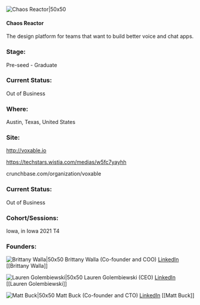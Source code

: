 

![Chaos Reactor|50x50](https://apimg.techstars.com/connect/images/image_files/6115297938dc7800081057b8/original/Square_logo_updated_600%281%29.png)

#### Chaos Reactor
The design platform for teams that want to build better voice and chat apps.

### Stage: 
Pre-seed - Graduate 

### Current Status: 
Out of Business

### Where:
Austin, Texas, United States

### Site:
http://voxable.io

https://techstars.wistia.com/medias/w5fc7yayhh

crunchbase.com/organization/voxable

### Current Status: 
Out of Business

### Cohort/Sessions: 
Iowa, in Iowa 2021 T4

### Founders: 

![Brittany Walla|50x50](https://apimg.techstars.com/connect/images/image_files/60df7cabacfe69132ca2f3a0/original/avatar_Brittany.png) Brittany Walla (Co-founder and COO) [LinkedIn](https://linkedin.com/in/brittanywalla) [[Brittany Walla]]

![Lauren Golembiewski|50x50](https://f6s-public.s3.amazonaws.com/profiles/2622570_th2.jpg) Lauren Golembiewski (CEO) [LinkedIn](https://linkedin.com/in/laurengolem) [[Lauren Golembiewski]]

![Matt Buck|50x50](https://apimg.techstars.com/connect/images/image_files/60f1e947c0ff9e00072bde0c/original/avatar_Matt.png) Matt Buck (Co-founder and CTO) [LinkedIn](https://linkedin.com/in/mattbuck) [[Matt Buck]]


